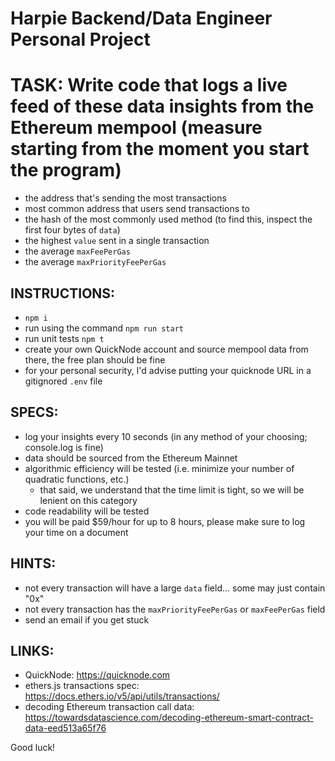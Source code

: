 # Harpie Backend/Data Engineer Personal Project

# TASK: Write code that logs a live feed of these data insights from the Ethereum mempool (measure starting from the moment you start the program)
* the address that's sending the most transactions
* most common address that users send transactions to
* the hash of the most commonly used method (to find this, inspect the first four bytes of `data`)
* the highest `value` sent in a single transaction
* the average `maxFeePerGas`
* the average `maxPriorityFeePerGas`

## INSTRUCTIONS:
* `npm i`
* run using the command `npm run start`
* run unit tests `npm t`
* create your own QuickNode account and source mempool data from there, the free plan should be fine
* for your personal security, I'd advise putting your quicknode URL in a gitignored `.env` file

## SPECS: 
* log your insights every 10 seconds (in any method of your choosing; console.log is fine)
* data should be sourced from the Ethereum Mainnet
* algorithmic efficiency will be tested (i.e. minimize your number of quadratic functions, etc.)
    * that said, we understand that the time limit is tight, so we will be lenient on this category
* code readability will be tested
* you will be paid $59/hour for up to 8 hours, please make sure to log your time on a document

## HINTS:
* not every transaction will have a large `data` field... some may just contain "0x"
* not every transaction has the `maxPriorityFeePerGas` or `maxFeePerGas` field
* send an email if you get stuck

## LINKS:
* QuickNode: https://quicknode.com
* ethers.js transactions spec: https://docs.ethers.io/v5/api/utils/transactions/
* decoding Ethereum transaction call data: https://towardsdatascience.com/decoding-ethereum-smart-contract-data-eed513a65f76

Good luck!